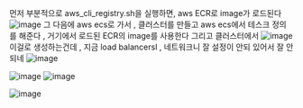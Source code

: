 먼저 부분적으로 
aws_cli_registry.sh을 실행하면, aws ECR로 image가 로드된다 
![image](https://github.com/user-attachments/assets/6ff55fc3-9d1e-4233-9de6-67c7e4e00c3e)
그 다음에 aws ecs로 가서 , 클러스터를 만들고 aws ecs에서 테스크 정의를 해준다 , 거기에서 로드된 ECR의 image를 사용한다 
그리고 클러스터에서 ![image](https://github.com/user-attachments/assets/d9ac62ea-a53f-4972-ab28-161e07a7964b)
이걸로 생성하는건데 , 지금 load balancersl , 네트워크니 잘 설정이 안되 있어서 잘 안되네 
![image](https://github.com/user-attachments/assets/3705eaae-785b-422c-ba43-0b05e22057ce)


![image](https://github.com/user-attachments/assets/1012d3e1-bd5c-4e77-8e62-a92e745f09d7)
![image](https://github.com/user-attachments/assets/df7813b1-14af-4229-9e8b-8ecc94ffbca6)

![image](https://github.com/user-attachments/assets/4a9ec055-7c51-4861-8137-44896eb2c824)
